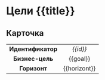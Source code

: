 # Цели {{title}}

## Карточка
|                                  |              |
|:--------------------------------:|:------------:|
|        **Идентификатор**         |   *{{id}}*   |
|         **Бизнес-цель**          |   {{goal}}   |
|           **Горизонт**           | {{horizont}} |

